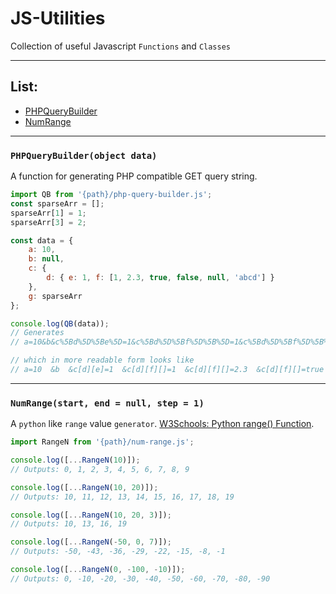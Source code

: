 # JS-Utilities

Collection of useful Javascript `Functions` and `Classes`

---

## List:
- [PHPQueryBuilder](#phpquerybuilderobject-data)
- [NumRange](#numrangestart-end--null-step--1)

---

### `PHPQueryBuilder(object data)`

A function for generating PHP compatible GET query string.

```javascript
import QB from '{path}/php-query-builder.js';
const sparseArr = [];
sparseArr[1] = 1;
sparseArr[3] = 2;

const data = {
	a: 10,
	b: null,
	c: {
		d: { e: 1, f: [1, 2.3, true, false, null, 'abcd'] }
	},
	g: sparseArr
};

console.log(QB(data));
// Generates
// a=10&b&c%5Bd%5D%5Be%5D=1&c%5Bd%5D%5Bf%5D%5B%5D=1&c%5Bd%5D%5Bf%5D%5B%5D=2.3&c%5Bd%5D%5Bf%5D%5B%5D=true&c%5Bd%5D%5Bf%5D%5B%5D=false&c%5Bd%5D%5Bf%5D%5B%5D&c%5Bd%5D%5Bf%5D%5B%5D=abcd&g%5B1%5D=1&g%5B3%5D=2

// which in more readable form looks like
// a=10  &b  &c[d][e]=1  &c[d][f][]=1  &c[d][f][]=2.3  &c[d][f][]=true  &c[d][f][]=false  &c[d][f][]  &c[d][f][]=abcd  &g[1]=1  &g[3]=2
```
---

### `NumRange(start, end = null, step = 1)`
A `python` like `range` value `generator`.
[W3Schools: Python range() Function](https://www.w3schools.com/python/ref_func_range.asp).
```javascript
import RangeN from '{path}/num-range.js';

console.log([...RangeN(10)]);
// Outputs: 0, 1, 2, 3, 4, 5, 6, 7, 8, 9

console.log([...RangeN(10, 20)]);
// Outputs: 10, 11, 12, 13, 14, 15, 16, 17, 18, 19

console.log([...RangeN(10, 20, 3)]);
// Outputs: 10, 13, 16, 19

console.log([...RangeN(-50, 0, 7)]);
// Outputs: -50, -43, -36, -29, -22, -15, -8, -1

console.log([...RangeN(0, -100, -10)]);
// Outputs: 0, -10, -20, -30, -40, -50, -60, -70, -80, -90

```
